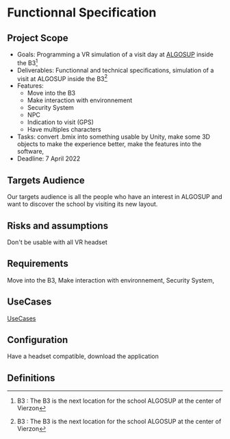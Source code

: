 # Functionnal Specification 

## Project Scope

- Goals: Programming a VR simulation of a visit day at [ALGOSUP](https://www.algosup.com/) inside the B3[^1] 
- Deliverables: Functionnal and technical specifications, simulation of a visit at ALGOSUP inside the B3[^1] 
- Features: 
    - Move into the B3
    - Make interaction with environnement
    - Security System
    - NPC 
    - Indication to visit (GPS)
    - Have multiples characters 
- Tasks: convert .bmix into something usable by Unity, make some 3D objects to make the experience better, make the features into the software, 
- Deadline: 7 April 2022
<!-- WIP -->
## Targets Audience 

Our targets audience is all the people who have an interest in ALGOSUP and want to discover the school by visiting its new layout.

## Risks and assumptions

Don't be usable with all VR headset
<!-- WIP -->

## Requirements

Move into the B3, Make interaction with environnement, Security System, 
<!-- WIP -->

## UseCases

[UseCases](./UseCases.png)

## Configuration 

Have a headset compatible, download the application 

<!-- ## Non functionnal requirements 

NPC,  -->

<!-- ## Error reporting -->

## Definitions 

[^1]: B3 : The B3 is the next location for the school ALGOSUP at the center of Vierzon

[^2]: NPC : NPC stand for Non Playable Character, will be an A.I implemented in the application,

[^3]: VR : VR stand for Virtual Reality, 